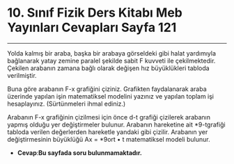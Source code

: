 # 10. Sınıf Fizik Ders Kitabı Meb Yayınları Cevapları Sayfa 121

---

Yolda kalmış bir araba, başka bir arabaya görseldeki gibi halat yardımıyla bağlanarak yatay zemine paralel şekilde sabit F kuvveti ile çekilmektedir. Çekilen arabanın zamana bağlı olarak değişen hız büyüklükleri tabloda verilmiştir.

Buna göre arabanın F-x grafiğini çiziniz. Grafikten faydalanarak araba üzerinde yapılan işin matematiksel modelini yazınız ve yapılan toplam işi hesaplayınız. (Sürtünmeleri ihmal ediniz.)

Arabanın F-x grafiğinin çizilmesi için önce d-t grafiği çizilerek arabanın yapmış olduğu yer değiştirmeler bulunur. Arabanın hareketine ait *9-tgrafiği tabloda verilen değerlerden hareketle yandaki gibi çizilir. Arabanın yer değiştirmesinin büyüklüğü Ax = *9ort • t matematiksel modeli bulunur.

-   **Cevap**:**Bu sayfada soru bulunmamaktadır.**